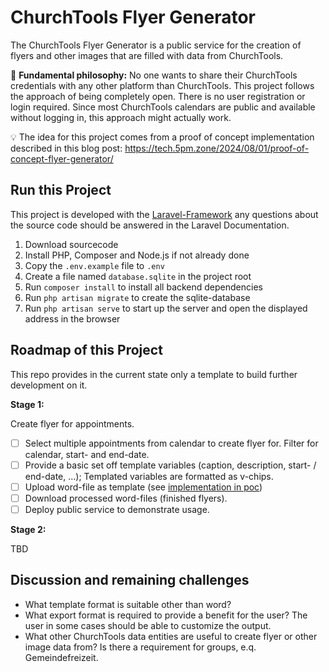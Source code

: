 # ChurchTools Flyer Generator

The ChurchTools Flyer Generator is a public service for the creation of flyers and other images that are filled with data from ChurchTools.

🔭 **Fundamental philosophy:** No one wants to share their ChurchTools credentials with any other platform than ChurchTools. This project follows the approach of being completely open. There is no user registration or login required.  Since most ChurchTools calendars are public and available without logging in, this approach might actually work.

💡 The idea for this project comes from a proof of concept implementation described in this blog post: https://tech.5pm.zone/2024/08/01/proof-of-concept-flyer-generator/

## Run this Project

This project is developed with the [Laravel-Framework](https://laravel.com/) any questions about the source code should be answered in the Laravel Documentation.

1. Download sourcecode
2. Install PHP, Composer and Node.js if not already done
3. Copy the `.env.example` file to `.env`
4. Create a file named `database.sqlite` in the project root
5. Run `composer install` to install all backend dependencies
6. Run `php artisan migrate` to create the sqlite-database
7. Run `php artisan serve` to start up the server and open the displayed address in the browser

## Roadmap of this Project

This repo provides in the current state only a template to build further development on it. 

**Stage 1:**

Create flyer for appointments.

- [ ] Select multiple appointments from calendar to create flyer for. Filter for calendar, start- and end-date.
- [ ] Provide a basic set off template variables (caption, description, start- / end-date, ...); Templated variables are formatted as v-chips.
- [ ] Upload word-file as template (see [implementation in poc](https://github.com/5pm-HDH/churchtools-cli/blob/827cb552e0975d0d848b3e10b568ee9737bbd663/src/Commands/ExportCommands/ExportFlyerCommand.php#L35))
- [ ] Download processed word-files (finished flyers).
- [ ] Deploy public service to demonstrate usage.

**Stage 2:**

TBD 

## Discussion and remaining challenges

- What template format is suitable other than word?
- What export format is required to provide a benefit for the user? The user in some cases should be able to customize the output.
- What other ChurchTools data entities are useful to create flyer or other image data from? Is there a requirement for groups, e.q. Gemeindefreizeit.
